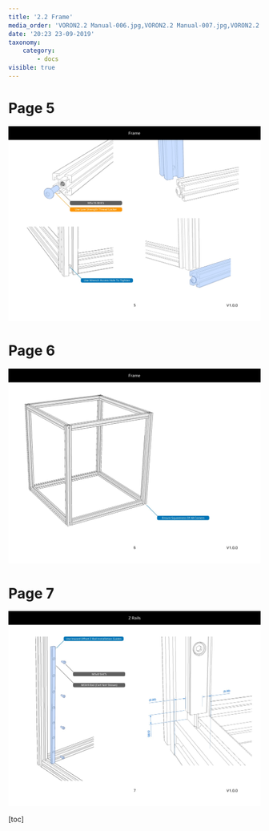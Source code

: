```yaml
---
title: '2.2 Frame'
media_order: 'VORON2.2 Manual-006.jpg,VORON2.2 Manual-007.jpg,VORON2.2 Manual-008.jpg'
date: '20:23 23-09-2019'
taxonomy:
    category:
        - docs
visible: true
---
```


# Page 5
![](VORON2.2%20Manual-006.jpg)

# Page 6
![](VORON2.2%20Manual-007.jpg)

# Page 7
![](VORON2.2%20Manual-008.jpg)


[toc]